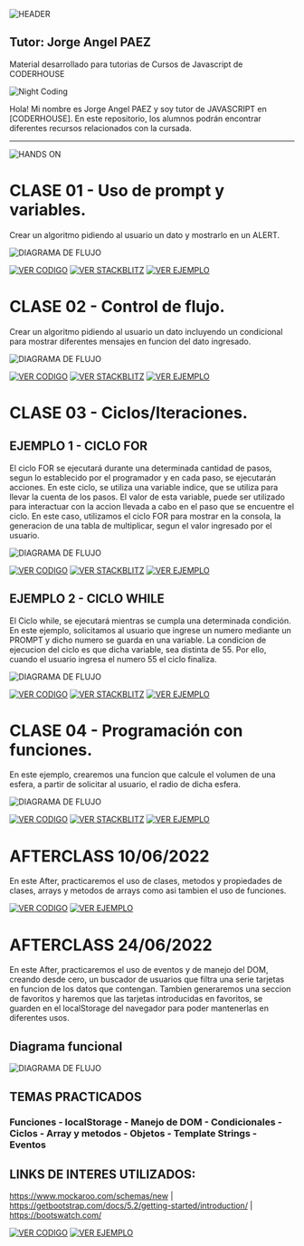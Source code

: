 ![HEADER](https://raw.githubusercontent.com/GiorgioCode/Tutorias_Javascript/master/HEADER_CODER.png)
## Tutor: Jorge Angel PAEZ
Material desarrollado para tutorias de Cursos de Javascript de CODERHOUSE

![Night Coding](https://tutoriasjs.netlify.app/coding_gif.gif)

Hola! Mi nombre es Jorge Angel PAEZ y soy tutor de JAVASCRIPT en [CODERHOUSE].
En este repositorio, los alumnos podrán encontrar diferentes recursos relacionados con la cursada.

---
![HANDS ON](https://tutoriasjs.netlify.app/HANDSON_HEADER.png)

# CLASE 01 - Uso de prompt y variables.

Crear un algoritmo pidiendo al usuario un dato y mostrarlo en un ALERT.

![DIAGRAMA DE FLUJO](https://raw.githubusercontent.com/GiorgioCode/Tutorias_Javascript/master/HANDS-ON/Clase_01/DiagramaFlujo01.png)

[![VER CODIGO](https://tutoriasjs.netlify.app/boton_vercodigo.png)](https://github.com/GiorgioCode/Tutorias_Javascript/tree/master/HANDS-ON/Clase_01) [![VER STACKBLITZ](https://tutoriasjs.netlify.app/boton_stackblitz.png)](https://stackblitz.com/edit/js-w1a4ub?file=index.html,index.js) [![VER EJEMPLO](https://tutoriasjs.netlify.app/boton_ejemplo.png)](https://tutoriasjs.netlify.app/HANDS-ON/Clase_01)

# CLASE 02 - Control de flujo.

Crear un algoritmo pidiendo al usuario un dato incluyendo un condicional para mostrar diferentes mensajes en funcion del dato ingresado.

![DIAGRAMA DE FLUJO](https://raw.githubusercontent.com/GiorgioCode/Tutorias_Javascript/master/HANDS-ON/Clase_02/DiagramaFlujo02.png)

[![VER CODIGO](https://tutoriasjs.netlify.app/boton_vercodigo.png)](https://github.com/GiorgioCode/Tutorias_Javascript/tree/master/HANDS-ON/Clase_02) [![VER STACKBLITZ](https://tutoriasjs.netlify.app/boton_stackblitz.png)](https://stackblitz.com/edit/js-pja8jr?file=index.js) [![VER EJEMPLO](https://tutoriasjs.netlify.app/boton_ejemplo.png)](https://tutoriasjs.netlify.app/HANDS-ON/Clase_02)

# CLASE 03 - Ciclos/Iteraciones.

EJEMPLO 1 - CICLO FOR
---
El ciclo FOR se ejecutará durante una determinada cantidad de pasos, segun lo establecido por el programador y en cada paso, se ejecutarán acciones. En este ciclo, se utiliza una variable indice, que se utiliza para llevar la cuenta de los pasos. El valor de esta variable, puede ser utilizado para interactuar con la accion llevada a cabo en el paso que se encuentre el ciclo.
En este caso, utilizamos el ciclo FOR para mostrar en la consola, la generacion de una tabla de multiplicar, segun el valor ingresado por el usuario.

![DIAGRAMA DE FLUJO](https://raw.githubusercontent.com/GiorgioCode/Tutorias_Javascript/master/HANDS-ON/Clase_03_FOR/DiagramaFlujo03FOR.png)

[![VER CODIGO](https://tutoriasjs.netlify.app/boton_vercodigo.png)](https://github.com/GiorgioCode/Tutorias_Javascript/tree/master/HANDS-ON/Clase_03_FOR) [![VER STACKBLITZ](https://tutoriasjs.netlify.app/boton_stackblitz.png)](https://stackblitz.com/edit/js-2pfxz9?file=index.html,index.js) [![VER EJEMPLO](https://tutoriasjs.netlify.app/boton_ejemplo.png)](https://tutoriasjs.netlify.app/HANDS-ON/Clase_03_FOR)

EJEMPLO 2 - CICLO WHILE
---
El Ciclo while, se ejecutará mientras se cumpla una determinada condición.
En este ejemplo, solicitamos al usuario que ingrese un numero mediante un PROMPT y dicho numero se guarda en una variable. La condicion de ejecucion del ciclo es que dicha variable, sea distinta de 55.
Por ello, cuando el usuario ingresa el numero 55 el ciclo finaliza.

![DIAGRAMA DE FLUJO](https://raw.githubusercontent.com/GiorgioCode/Tutorias_Javascript/master/HANDS-ON/Clase_03_WHILE/DiagramaFlujo03WHILE.png)

[![VER CODIGO](https://tutoriasjs.netlify.app/boton_vercodigo.png)](https://github.com/GiorgioCode/Tutorias_Javascript/tree/master/HANDS-ON/Clase_03_WHILE) [![VER STACKBLITZ](https://tutoriasjs.netlify.app/boton_stackblitz.png)](https://stackblitz.com/edit/js-msmecz?file=index.html,index.js) [![VER EJEMPLO](https://tutoriasjs.netlify.app/boton_ejemplo.png)](https://tutoriasjs.netlify.app/HANDS-ON/Clase_03_WHILE)

# CLASE 04 - Programación con funciones.

En este ejemplo, crearemos una funcion que calcule el volumen de una esfera, a partir de solicitar al usuario, el radio de dicha esfera.

![DIAGRAMA DE FLUJO](https://raw.githubusercontent.com/GiorgioCode/Tutorias_Javascript/master/HANDS-ON/Clase_04/DiagramaFlujo04.png)

[![VER CODIGO](https://tutoriasjs.netlify.app/boton_vercodigo.png)](https://github.com/GiorgioCode/Tutorias_Javascript/tree/master/HANDS-ON/Clase_04) [![VER STACKBLITZ](https://tutoriasjs.netlify.app/boton_stackblitz.png)](https://stackblitz.com/edit/js-hfnwry?file=index.html,index.js) [![VER EJEMPLO](https://tutoriasjs.netlify.app/boton_ejemplo.png)](https://tutoriasjs.netlify.app/HANDS-ON/Clase_04)

# AFTERCLASS 10/06/2022

En este After, practicaremos el uso de clases, metodos y propiedades de clases, arrays y metodos de arrays como asi tambien el uso de funciones.


[![VER CODIGO](https://tutoriasjs.netlify.app/boton_vercodigo.png)](https://github.com/GiorgioCode/Tutorias_Javascript/tree/master/AFTERCLASS/10062022/) [![VER EJEMPLO](https://tutoriasjs.netlify.app/boton_ejemplo.png)](https://tutoriasjs.netlify.app/AFTERCLASS/10062022/)

# AFTERCLASS 24/06/2022

En este After, practicaremos el uso de eventos y de manejo del DOM, creando desde cero, un buscador de usuarios que filtra una serie tarjetas en funcion de los datos que contengan. Tambien generaremos una seccion de favoritos y haremos que las tarjetas introducidas en favoritos, se guarden en el localStorage del navegador para poder mantenerlas en diferentes usos.
## Diagrama funcional
![DIAGRAMA DE FLUJO](https://raw.githubusercontent.com/GiorgioCode/Tutorias_Javascript/master/AFTERCLASS/24062022/DiagramaFlujo.png)
## TEMAS PRACTICADOS
### Funciones - localStorage - Manejo de DOM - Condicionales - Ciclos - Array y metodos - Objetos - Template Strings - Eventos
## LINKS DE INTERES UTILIZADOS:
 https://www.mockaroo.com/schemas/new | https://getbootstrap.com/docs/5.2/getting-started/introduction/ |  https://bootswatch.com/


[![VER CODIGO](https://tutoriasjs.netlify.app/boton_vercodigo.png)](https://github.com/GiorgioCode/Tutorias_Javascript/tree/master/AFTERCLASS/24062022/) [![VER EJEMPLO](https://tutoriasjs.netlify.app/boton_ejemplo.png)](https://tutoriasjs.netlify.app/AFTERCLASS/24062022/)